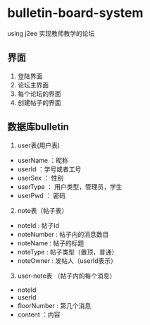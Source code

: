 # bulletin-board-system

using j2ee
实现教师教学的论坛

## 界面

1. 登陆界面
2. 论坛主界面
3. 每个论坛的界面
4. 创建帖子的界面

## 数据库bulletin

1. user表(用户表)

* userName ：昵称
* userId ：学号或者工号
* userSex ： 性别
* userType ： 用户类型，管理员，学生
* userPwd ： 密码

2. note表（帖子表）

* noteId : 帖子Id
* noteNumber : 帖子内的消息数目
* noteName : 帖子的标题
* noteType : 帖子类型（置顶，普通）
* noteOwner : 发帖人（userId表示）

3. user-note表 （帖子内的每个消息）

* noteId
* userId
* floorNumber : 第几个消息
* content ：内容